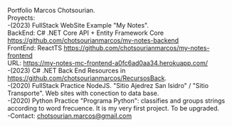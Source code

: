 
Portfolio Marcos Chotsourian.
</br>
Proyects:
</br>
-(2023) FullStack WebSite Example "My Notes".
</br>
BackEnd: C# .NET Core API + Entity Framework Core https://github.com/chotsourianmarcos/my-notes-backend
</br>
FrontEnd: ReactTS https://github.com/chotsourianmarcos/my-notes-frontend
</br>
URL: https://my-notes-mc-frontend-a0fc6ad0aa34.herokuapp.com/
</br>
-(2023) C# .NET Back End Resources in https://github.com/chotsourianmarcos/RecursosBack.
</br>
-(2020) FullStack Practice NodeJS. "Sitio Ajedrez San Isidro" / "Sitio Transporte". Web sites with conection to data base.
</br>
-(2020) Python Practice "Programa Python": classifies and groups strings according to word frecuence. It is my very first project. To be upgraded.
</br>
-Contact: chotsourian.marcos@gmail.com

